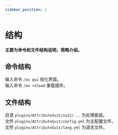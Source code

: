 ```yaml
---
sidebar_position: 2
---
```


# 结构

**主要为命令和文件结构说明，简略介绍。**  

## 命令结构

输入命令 `/as gui` 视化界面。  
输入命令 `/as reload` 重载插件。  

## 文件结构

目录 `plugins/AttributeSuit/suit/...` 为处理套装。  
文件 `plugins/AttributeSuit/config.yml` 为主配置文件。  
文件 `plugins/AttributeSuit/lang.yml` 为语言文件。
